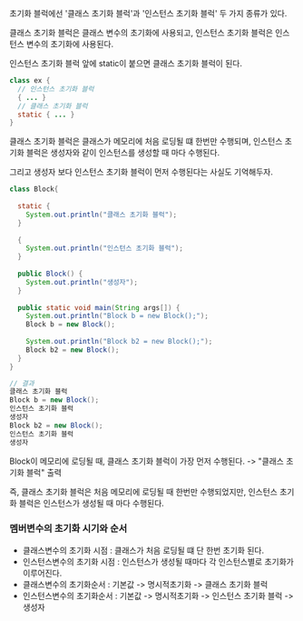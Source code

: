 초기화 블럭에선 '클래스 초기화 블럭'과 '인스턴스 초기화 블럭' 두 가지 종류가 있다.

클래스 초기화 블럭은 클래스 변수의 초기화에 사용되고, 인스턴스 초기화 블럭은 인스턴스 변수의 초기화에 사용된다.

인스턴스 초기화 블럭 앞에 static이 붙으면 클래스 초기화 블럭이 된다.

```java
class ex {
  // 인스턴스 초기화 블럭
  { ... }
  // 클래스 초기화 블럭
  static { ... } 
}
```

클래스 초기화 블럭은 클래스가 메모리에 처음 로딩될 떄 한번만 수행되며, 인스턴스 초기화 블럭은 생성자와 같이 인스턴스를 생성할 때 마다 수행된다.

그리고 생성자 보다 인스턴스 초기화 블럭이 먼저 수행된다는 사실도 기억해두자.

```java
class Block{
  
  static {
    System.out.println("클래스 초기화 블럭");
  }
  
  {
    System.out.println("인스턴스 초기화 블럭");
  }
  
  public Block() {
    System.out.println("생성자");
  }
  
  public static void main(String args[]) {
    System.out.println("Block b = new Block();");
    Block b = new Block();
    
    System.out.println("Block b2 = new Block();");
    Block b2 = new Block();
  }
}

// 결과
클래스 초기화 블럭
Block b = new Block();
인스턴스 초기화 블럭
생성자
Block b2 = new Block();
인스턴스 초기화 블럭
생성자
```

Block이 메모리에 로딩될 때, 클래스 초기화 블럭이 가장 먼저 수행된다. -> "클래스 초기화 블럭" 출력

즉, 클래스 초기화 블럭은 처음 메모리에 로딩될 때 한번만 수행되었지만, 인스턴스 초기화 블럭은 인스턴스가 생성될 때 마다 수행된다.



### 멤버변수의 초기화 시기와 순서

- 클래스변수의 초기화 시점 : 클래스가 처음 로딩될 떄 단 한번 초기화 된다.
- 인스턴스변수의 초기화 시점 : 인스턴스가 생성될 때마다 각 인스턴스별로 초기화가 이루어진다.
- 클래스변수의 초기화순서 : 기본값 -> 명시적초기화 -> 클래스 초기화 블럭
- 인스턴스변수의 초기화순서 : 기본값 -> 명시적초기화 -> 인스턴스 초기화 블럭 -> 생성자

